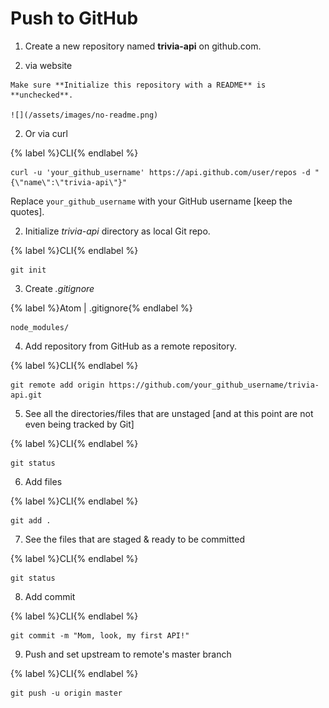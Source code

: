 # Push to GitHub

1. Create a new repository named **trivia-api** on github.com.

  1. via website

    Make sure **Initialize this repository with a README** is **unchecked**.

    ![](/assets/images/no-readme.png)

  2. Or via curl

  {% label %}CLI{% endlabel %}
  ```
  curl -u 'your_github_username' https://api.github.com/user/repos -d "{\"name\":\"trivia-api\"}"
  ```

  Replace `your_github_username` with your GitHub username [keep the quotes].

2. Initialize _trivia-api_ directory as local Git repo.

  {% label %}CLI{% endlabel %}
  ```
  git init
  ```

3. Create _.gitignore_

  {% label %}Atom | .gitignore{% endlabel %}
  ```
  node_modules/
  ```

4. Add repository from GitHub as a remote repository.

  {% label %}CLI{% endlabel %}
  ```
  git remote add origin https://github.com/your_github_username/trivia-api.git
  ```

5. See all the directories/files that are unstaged [and at this point are not even being tracked by Git]

  {% label %}CLI{% endlabel %}
  ```
  git status
  ```

6. Add files

  {% label %}CLI{% endlabel %}
  ```
  git add .
  ```

7. See the files that are staged & ready to be committed

  {% label %}CLI{% endlabel %}
  ```
  git status
  ```

8. Add commit

  {% label %}CLI{% endlabel %}
  ```
  git commit -m "Mom, look, my first API!"
  ```

9. Push and set upstream to remote's master branch

  {% label %}CLI{% endlabel %}
  ```
  git push -u origin master
  ```
